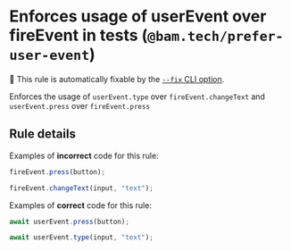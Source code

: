 # Enforces usage of userEvent over fireEvent in tests (`@bam.tech/prefer-user-event`)

🔧 This rule is automatically fixable by the [`--fix` CLI option](https://eslint.org/docs/latest/user-guide/command-line-interface#--fix).

<!-- end auto-generated rule header -->

Enforces the usage of `userEvent.type` over `fireEvent.changeText` and `userEvent.press` over `fireEvent.press`

## Rule details

Examples of **incorrect** code for this rule:

```jsx
fireEvent.press(button);
```

```jsx
fireEvent.changeText(input, "text");
```

Examples of **correct** code for this rule:

```jsx
await userEvent.press(button);
```

```jsx
await userEvent.type(input, "text");
```
